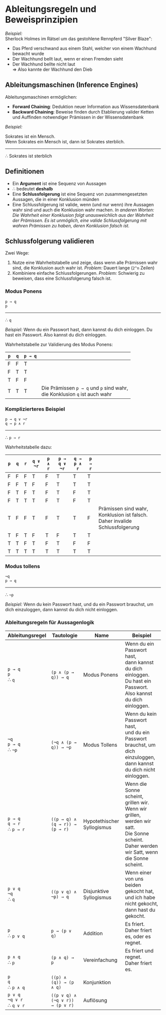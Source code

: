 # Ableitungsregeln und Beweisprinzipien

*Beispiel:*  
Sherlock Holmes im Rätsel um das gestohlene Rennpferd "Silver Blaze":
- Das Pferd verschwand aus einem Stahl, welcher von einem Wachhund bewacht wurde
- Der Wachhund bellt laut, wenn er einen Fremden sieht
- Der Wachhund bellte nicht laut  
=> Also kannte der Wachhund den Dieb  

## Ableitungsmaschinen (Inference Engines)
Ableitungsmaschinen ermöglichen:
- **Forward Chaining**: Deduktion neuer Information aus Wissensdatenbank 
- **Backward Chaining**: Beweise finden durch Etablierung valider Ketten und Auffinden notwendiger Prämissen in der Wissensdatenbank 

*Beispiel:*  

Sokrates ist ein Mensch.  
Wenn Sokrates ein Mensch ist, dann ist Sokrates sterblich.
____
∴ Sokrates ist sterblich

## Definitionen
- Ein **Argument** ist eine Sequenz von Aussagen 
- ∴ bedeutet **deshalb**
- Eine **Schlussfolgerung** ist eine Sequenz von zusammengesetzten Aussagen, die in einer Konklusion münden
- Eine Schlussfolgerung ist valide, wenn (und nur wenn) ihre Aussagen wahr sind und auch die Konklusion wahr machen. *In anderen Worten: Die Wahrheit einer Konklusion folgt unausweichlich aus der Wahrheit der Prämissen. Es ist unmöglich, eine valide Schlussfolgerung mit wahren Prämissen zu haben, deren Konklusion falsch ist.*

## Schlussfolgerung validieren
Zwei Wege:
1. Nutze eine Wahrheitstabelle und zeige, dass wenn alle Prämissen wahr sind, die Konklusion auch wahr ist. *Problem:* Dauert lange (`2^n` Zeilen)
2. Kombiniere einfache Schlussfolgerungen. *Problem:* Schwierig zu beweisen, dass eine Schlussfolgerung falsch ist.

### Modus Ponens

`p → q`  
`p`
_______
∴ `q`

*Beispiel:* Wenn du ein Passwort hast, dann kannst du dich einloggen. Du hast ein Passwort. Also kannst du dich einloggen.  

Wahrheitstabelle zur Validierung des Modus Ponens:

| `p` | `q` | `p → q` |                                                                              |
| --- | --- | ------- | ---------------------------------------------------------------------------- |
| F   | F   | T       |                                                                              |
| F   | T   | T       |                                                                              |
| T   | F   | F       |                                                                              |
| T   | T   | T       | Die Prämissen `p → q` und `p` sind wahr,<br>die Konklusion `q` ist auch wahr |

### Komplizierteres Beispiel

`p → q ∨ ¬r`  
`q → p ∧ r`
____________
∴ `p → r`  

Wahrheitstabelle dazu:

| `p` | `q` | `r` | `q ∨ ¬r` | `p ∧ r` | `p → q ∨ ¬r` | `q → p ∧ r` | `p → r` |                                                                                 |
| --- | --- | --- | -------- | ------- | ------------ | ----------- | ------- | ------------------------------------------------------------------------------- |
| F   | F   | F   | T        | F       | T            | T           | T       |                                                                                 |
| F   | F   | T   | F        | F       | T            | T           | T       |                                                                                 |
| F   | T   | F   | T        | F       | T            | F           | T       |                                                                                 |
| F   | T   | T   | T        | F       | T            | F           | T       |                                                                                 |
| T   | F   | F   | T        | F       | T            | T           | F       | Prämissen sind wahr, Konklusion ist falsch.<br> Daher invalide Schlussfolgerung |
| T   | F   | T   | F        | T       | F            | T           | T       |                                                                                 |
| T   | T   | F   | T        | F       | T            | F           | F       |                                                                                 |
| T   | T   | T   | T        | T       | T            | T           | T       |                                                                                 |

### Modus tollens

`¬q`  
`p → q`
_______
∴ `¬p`

*Beispiel:* Wenn du kein Passwort hast, und du ein Passwort brauchst, um dich einzuloggen, dann kannst du dich nicht einloggen.

### Ableitungsregeln für Aussagenlogik

| Ableitungsregel                  | Tautologie                       | Name                       | Beispiel                                                                                                                                              |
| -------------------------------- | -------------------------------- | -------------------------- | ----------------------------------------------------------------------------------------------------------------------------------------------------- |
| `p → q`<br>`p`<br>∴ `q`          | `(p ∧ (p → q)) → q`              | Modus Ponens               | Wenn du ein Passwort hast,<br> dann kannst du dich einloggen.<br> Du hast ein Passwort.<br> Also kannst du dich einloggen.                            |
| `¬q`<br>`p → q`<br>∴ `¬p`        | `(¬q ∧ (p → q)) → ¬p`            | Modus Tollens              | Wenn du kein Passwort hast,<br> und du ein Passwort brauchst, um dich einzuloggen,<br> dann kannst du dich nicht einloggen.                           |
| `p → q`<br>`q → r`<br>∴ `p → r`  | `((p → q) ∧ (q → r)) → (p → r)`  | Hypotethischer Syllogismus | Wenn die Sonne scheint, grillen wir.<br> Wenn wir grillen, werden wir satt.<br> Die Sonne scheint.<br> Daher werden wir Satt, wenn die Sonne scheint. |
| `p ∨ q`<br>`¬q`<br>∴ `q`         | `((p ∨ q) ∧ ¬p) → q`             | Disjunktive Syllogismus    | Wenn einer von uns beiden gekocht hat,<br> und ich habe nicht gekocht,<br> dann hast du gekocht.                                                      |
| `p`<br>∴ `p ∨ q`                 | `p → (p ∨ q)`                    | Addition                   | Es friert.<br> Daher friert es, oder es regnet.                                                                                                       |
| `p ∧ q`<br>∴ `p`                 | `(p ∧ q) → p`                    | Vereinfachung              | Es friert und regnet.<br> Daher friert es.                                                                                                            |
| `p`<br>`q`<br>∴ `p ∧ q`          | `((p) ∧ (q)) → (p ∧ q)`          | Konjunktion                |                                                                                                                                                       |
| `p ∨ q`<br>`¬q ∨ r`<br>∴ `q ∨ r` | `((p ∨ q) ∧ (¬q ∨ r)) → (p ∨ r)` | Auflösung                  |                                                                                                                                                       |
